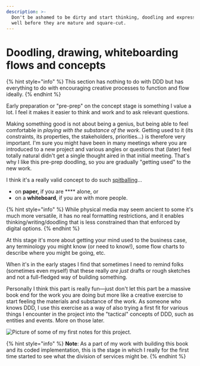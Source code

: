 ```yaml
---
description: >-
  Don't be ashamed to be dirty and start thinking, doodling and expressing ideas
  well before they are mature and square-cut.
---
```


# Doodling, drawing, whiteboarding flows and concepts

{% hint style="info" %}
This section has nothing to do with DDD but has everything to do with encouraging creative processes to function and flow ideally.
{% endhint %}

Early preparation or "pre-prep" on the concept stage is something I value a lot. I feel it makes it easier to think and work and to ask relevant questions.

Making something good is not about being a genius, but being able to feel comfortable in _playing with the substance of the work_. Getting used to it (its constraints, its properties, the stakeholders, priorities...) is therefore very important. I'm sure you might have been in many meetings where you are introduced to a new project and various angles or questions that (later) feel totally natural didn't get a single thought aired in that initial meeting. That's why I like this pre-prep doodling, so you are gradually "getting used" to the new work.

I think it's a really valid concept to do such [spitballing](https://www.merriam-webster.com/dictionary/spitball)...

* on **paper,** if you are **** alone, or
* on a **whiteboard**, if you are with more people.

{% hint style="info" %}
While physical media may seem ancient to some it's much more versatile, it has no real formatting restrictions, and it enables thinking/writing/doodling that is less constrained than that enforced by digital options.
{% endhint %}

At this stage it's more about getting your mind used to the business case, any terminology you might know (or need to know!), some flow charts to describe where you might be going, etc.

When it's in the early stages I find that sometimes I need to remind folks (sometimes even myself) that these really _are just_ drafts or rough sketches and not a full-fledged way of building something.

Personally I think this part is really fun—just don't let this part be a massive book end for the work you are doing but more like a creative exercise to start feeling the materials and substance of the work. As someone who knows DDD, I use this exercise as a way of also trying a first fit for various things I encounter in the project into the "tactical" concepts of DDD, such as entities and events. More on those later.

![Picture of some of my first notes for this project.](../.gitbook/assets/IMG\_1940.jpeg)

{% hint style="info" %}
**Note**: As a part of my work with building this book and its coded implementation, this is the stage in which I really for the first time started to see what the division of services might be.
{% endhint %}
